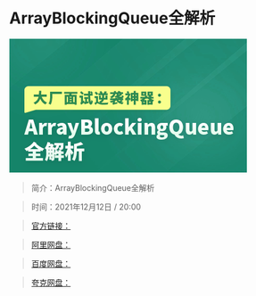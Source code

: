 # ArrayBlockingQueue全解析

![img](../../assets/Cgp9HWGxdVuAEES9AAC_w96_m2M863.png)

> 简介：ArrayBlockingQueue全解析

> 时间：2021年12月12日 / 20:00

> [官方链接：]()

> [阿里网盘：]()

> [百度网盘：]()

> [夸克网盘：]()
